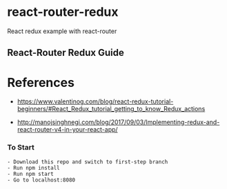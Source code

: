 # react-router-redux
React redux example with react-router

## React-Router Redux Guide
# References
- https://www.valentinog.com/blog/react-redux-tutorial-beginners/#React_Redux_tutorial_getting_to_know_Redux_actions

- http://manojsinghnegi.com/blog/2017/09/03/Implementing-redux-and-react-router-v4-in-your-react-app/

### To Start
    - Download this repo and switch to first-step branch
    - Run npm install
    - Run npm start
    - Go to localhost:8080
